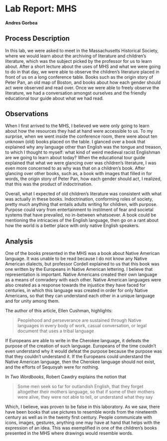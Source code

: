 # Lab Report: MHS

#### Andres Gorbea

## Process Description

In this lab, we were asked to meet in the Massachusetts Historical Society, where we would learn about the archiving of literature and children’s literature, which was the subject picked by the professor for us to learn about.  After a short lecture about the uses of MHS and what we were going to do in that day, we were able to observe the children’s literature placed in front of us on a long conference table.  Books such as the origin story of Peter Pan, an old map of Boston, and books about how each gender should act were observed and read over.  Once we were able to freely observe the literature, we had a conversation amongst ourselves and the friendly educational tour guide about what we had read.

## Observations

When I first arrived to the MHS, I believed we were only going to learn about how the resources they had at hand were accessible to us.  To my surprise, when we went inside the conference room, there were about ten unknown (old) books placed on the table.  I glanced over a book that explained why any language other than English was the tongue and treason, to which I thought to myself: what kind of weird medieval racist Englishman are we going to learn about today? When the educational tour guide explained that what we were glancing over was children’s literature, I was even more concerned to as why was that on a children’s book.  After glancing over other books, such as, a book with images that filled in for words, the origin story of Peter Pan, how each gender should act, I realized, that this was the product of indoctrination.

Overall, what I expected of old children’s literature was consistent with what was actually in these books.  Indoctrination, conforming roles of society, pretty much anything that entails adults writing for children, with purpose.  Purpose could vary from entertainment to instilment of fear and societal systems that have prevailed, no in-between whatsoever.  A book could be mentioning the intricacies of the English language, then go on a rant about how the world is a better place with only native English speakers.  

## Analysis

One of the books presented in the MHS was a book about Native American language.  It was unable to be read because I do not know any Native American dialects, but professor Cordell explained to us that this book was one written by the Europeans in Native American lettering.  I believe that representation is important.  Native Americans created their own language as a means of comradery with each other.  Native American languages were also created as a response towards the injustice they have faced for centuries, in which this language was created in order for only Native Americans, so that they can understand each other in a unique language and for unity among them.

The author of this article, Ellen Cushman, highlights:
>Peoplehood and perseverance are sustained through Native languages in every body of work, casual conversation, or legal document that uses a tribal language

If Europeans are able to write in the Cherokee language, it defeats the purpose of the creation of such language.  Europeans of the time couldn’t even understand why it would defeat the purpose because the purpose was that they couldn’t understand it.  If the Europeans could understand the Native American language, then the Cherokee language should not exist, and the efforts of Sequoyah were for nothing.

In _Two Wordbooks_, Robert Cawdry explains the notion that
>Some men seek so far for outlandish English, that they forget altogether their mothers language, so that if some of their mothers were alive, they were not able to tell, or understand what they say

Which, I believe, was proven to be false in this laboratory.  As we saw, there have been books that use pictures to resemble words from the nineteenth century as well as in the twenty first century.  People communicate with icons, images, gestures, anything one may have at hand that helps with the expression of an idea.  This was exemplified in one of the children’s books presented in the MHS where drawings would resemble words.  



